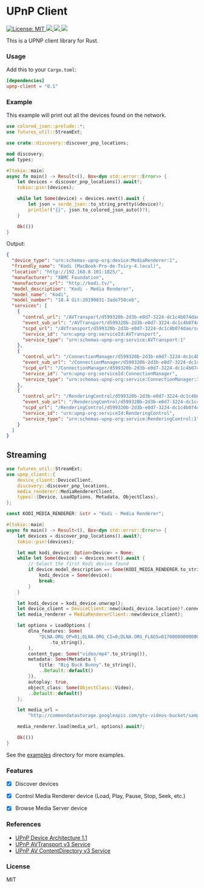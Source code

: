 <h1>UPnP Client</h1>
<p>
  <a href="LICENSE" target="_blank">
    <img alt="License: MIT" src="https://img.shields.io/badge/License-MIT-blue.svg" />
  </a>
  <a href="https://crates.io/crates/upnp-client" target="_blank">
    <img src="https://img.shields.io/crates/v/upnp-client.svg" />
  </a>
  
  <a href="https://crates.io/crates/upnp-client" target="_blank">
    <img src="https://img.shields.io/crates/dr/upnp-client" />
  </a>
  
  <a href="https://docs.rs/upnp-client" target="_blank">
    <img src="https://docs.rs/upnp-client/badge.svg" />
  </a>
</p>

This is a UPNP client library for Rust.

### Usage

Add this to your `Cargo.toml`:

```toml
[dependencies]
upnp-client = "0.1"
```

### Example

This example will print out all the devices found on the network.

```rust
use colored_json::prelude::*;
use futures_util::StreamExt;

use crate::discovery::discover_pnp_locations;

mod discovery;
mod types;

#[tokio::main]
async fn main() -> Result<(), Box<dyn std::error::Error>> {
    let devices = discover_pnp_locations().await?;
    tokio::pin!(devices);

    while let Some(device) = devices.next().await {
        let json = serde_json::to_string_pretty(&device)?;
        println!("{}", json.to_colored_json_auto()?);
    }

    Ok(())
}
```

Output:

```json
{
  "device_type": "urn:schemas-upnp-org:device:MediaRenderer:1",
  "friendly_name": "Kodi (MacBook-Pro-de-Tsiry-4.local)",
  "location": "http://192.168.8.101:1825/",
  "manufacturer": "XBMC Foundation",
  "manufacturer_url": "http://kodi.tv/",
  "model_description": "Kodi - Media Renderer",
  "model_name": "Kodi",
  "model_number": "18.4 Git:20190831-3ade758ceb",
  "services": [
    {
      "control_url": "/AVTransport/d599320b-2d3b-e0d7-3224-dc1c4b074dae/control.xml",
      "event_sub_url": "/AVTransport/d599320b-2d3b-e0d7-3224-dc1c4b074dae/event.xml",
      "scpd_url": "/AVTransport/d599320b-2d3b-e0d7-3224-dc1c4b074dae/scpd.xml",
      "service_id": "urn:upnp-org:serviceId:AVTransport",
      "service_type": "urn:schemas-upnp-org:service:AVTransport:1"
    },
    {
      "control_url": "/ConnectionManager/d599320b-2d3b-e0d7-3224-dc1c4b074dae/control.xml",
      "event_sub_url": "/ConnectionManager/d599320b-2d3b-e0d7-3224-dc1c4b074dae/event.xml",
      "scpd_url": "/ConnectionManager/d599320b-2d3b-e0d7-3224-dc1c4b074dae/scpd.xml",
      "service_id": "urn:upnp-org:serviceId:ConnectionManager",
      "service_type": "urn:schemas-upnp-org:service:ConnectionManager:1"
    },
    {
      "control_url": "/RenderingControl/d599320b-2d3b-e0d7-3224-dc1c4b074dae/control.xml",
      "event_sub_url": "/RenderingControl/d599320b-2d3b-e0d7-3224-dc1c4b074dae/event.xml",
      "scpd_url": "/RenderingControl/d599320b-2d3b-e0d7-3224-dc1c4b074dae/scpd.xml",
      "service_id": "urn:upnp-org:serviceId:RenderingControl",
      "service_type": "urn:schemas-upnp-org:service:RenderingControl:1"
    }
  ]
}
```

## Streaming

```rust
use futures_util::StreamExt;
use upnp_client::{
    device_client::DeviceClient,
    discovery::discover_pnp_locations,
    media_renderer::MediaRendererClient,
    types::{Device, LoadOptions, Metadata, ObjectClass},
};

const KODI_MEDIA_RENDERER: &str = "Kodi - Media Renderer";

#[tokio::main]
async fn main() -> Result<(), Box<dyn std::error::Error>> {
    let devices = discover_pnp_locations().await?;
    tokio::pin!(devices);

    let mut kodi_device: Option<Device> = None;
    while let Some(device) = devices.next().await {
        // Select the first Kodi device found
        if device.model_description == Some(KODI_MEDIA_RENDERER.to_string()) {
            kodi_device = Some(device);
            break;
        }
    }

    let kodi_device = kodi_device.unwrap();
    let device_client = DeviceClient::new(&kodi_device.location)?.connect().await?;
    let media_renderer = MediaRendererClient::new(device_client);

    let options = LoadOptions {
        dlna_features: Some(
            "DLNA.ORG_OP=01;DLNA.ORG_CI=0;DLNA.ORG_FLAGS=01700000000000000000000000000000"
                .to_string(),
        ),
        content_type: Some("video/mp4".to_string()),
        metadata: Some(Metadata {
            title: "Big Buck Bunny".to_string(),
            ..Default::default()
        }),
        autoplay: true,
        object_class: Some(ObjectClass::Video),
        ..Default::default()
    };

    let media_url =
        "http://commondatastorage.googleapis.com/gtv-videos-bucket/sample/BigBuckBunny.mp4";

    media_renderer.load(media_url, options).await?;

    Ok(())
}


```

See the [examples](./examples) directory for more examples.

### Features

- [x] Discover devices
- [x] Control Media Renderer device (Load, Play, Pause, Stop, Seek, etc.)
- [x] Browse Media Server device


### References
- [UPnP Device Architecture 1.1](http://upnp.org/specs/arch/UPnP-arch-DeviceArchitecture-v1.1.pdf)
- [UPnP AVTransport v3 Service](http://www.upnp.org/specs/av/UPnP-av-AVTransport-v3-Service-20101231.pdf)
- [UPnP AV ContentDirectory v3 Service](http://upnp.org/specs/av/UPnP-av-ContentDirectory-v3-Service.pdf)

### License
MIT
